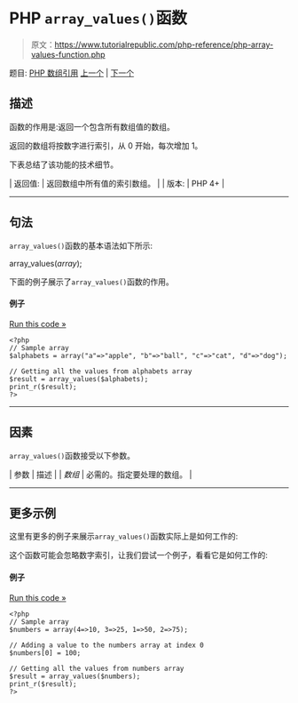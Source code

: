 # PHP `array_values()`函数

> 原文：<https://www.tutorialrepublic.com/php-reference/php-array-values-function.php>

题目: [PHP 数组引用](php-array-functions.php) [上一个](php-array-unshift-function.php) | [下一个](php-array-walk-function.php)

## 描述

函数的作用是:返回一个包含所有数组值的数组。

返回的数组将按数字进行索引，从 0 开始，每次增加 1。

下表总结了该功能的技术细节。

| 返回值: | 返回数组中所有值的索引数组。 |
| 版本: | PHP 4+ |

* * *

## 句法

`array_values()`函数的基本语法如下所示:

array_values(*array*);

下面的例子展示了`array_values()`函数的作用。

#### 例子

[Run this code »](../codelab.php?topic=php&file=get-all-the-values-from-an-associative-array "Run this code to view the output")

```
<?php
// Sample array
$alphabets = array("a"=>"apple", "b"=>"ball", "c"=>"cat", "d"=>"dog");

// Getting all the values from alphabets array
$result = array_values($alphabets);
print_r($result);
?>
```

* * *

## 因素

`array_values()`函数接受以下参数。

| 参数 | 描述 |
| *数组* | 必需的。指定要处理的数组。 |

* * *

## 更多示例

这里有更多的例子来展示`array_values()`函数实际上是如何工作的:

这个函数可能会忽略数字索引，让我们尝试一个例子，看看它是如何工作的:

#### 例子

[Run this code »](../codelab.php?topic=php&file=get-all-the-values-from-numerically-indexed-array "Run this code to view the output")

```
<?php
// Sample array
$numbers = array(4=>10, 3=>25, 1=>50, 2=>75);

// Adding a value to the numbers array at index 0
$numbers[0] = 100;

// Getting all the values from numbers array
$result = array_values($numbers);
print_r($result);
?>
```